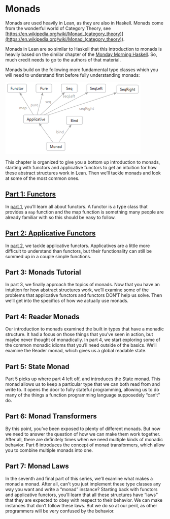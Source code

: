 # Monads

Monads are used heavily in Lean, as they are also in Haskell. Monads come from the wonderful world
of Category Theory, see
[https://en.wikipedia.org/wiki/Monad_(category_theory)](https://en.wikipedia.org/wiki/Monad_(category_theory)).

Monads in Lean are so similar to Haskell that this introduction to monads is heavily based on the
similar chapter of the [Monday Morning Haskell](https://mmhaskell.com/monads/). So,
much credit needs to go to the authors of that material.

Monads build on the following more fundamental type classes which you will need to understand
first before fully understanding monads:

![image](../images/monads.png)

This chapter is organized to give you a bottom up introduction to monads, starting with functors and
applicative functors to get an intuition for how these abstract structures work in Lean. Then we’ll
tackle monads and look at some of the most common ones.

## [Part 1: Functors](functors.md)
In [part 1](functors.md), you’ll learn all about functors. A functor is a type class
that provides a `map` function and the map function is something many people are already familiar
with so this should be easy to follow.

## [Part 2: Applicative Functors](applicative.md)
In [part 2](applicative.md), we tackle applicative functors. Applicatives are a little
more difficult to understand than functors, but their functionality can still be summed up in a
couple simple functions.

## Part 3: Monads Tutorial
In part 3, we finally approach the topics of monads. Now that you have an intuition for how abstract
structures work, we’ll examine some of the problems that applicative functors and functors DON’T
help us solve. Then we’ll get into the specifics of how we actually use monads.

## Part 4: Reader Monads
Our introduction to monads examined the built in types that have a monadic structure. It had a focus
on those things that you’ve seen in action, but maybe never thought of monadically. In part 4, we
start exploring some of the common monadic idioms that you’ll need outside of the basics. We’ll
examine the Reader monad, which gives us a global readable state.

## Part 5: State Monad
Part 5 picks up where part 4 left off, and introduces the State monad. This monad allows us to keep
a particular type that we can both read from and write to. It opens the door to fully stateful
programming, allowing us to do many of the things a function programming language supposedely
“can’t” do.

## Part 6: Monad Transformers
By this point, you’ve been exposed to plenty of different monads. But now we need to answer the
question of how we can make them work together. After all, there are definitely times when we need
multiple kinds of monadic behavior. Part 6 introduces the concept of monad transformers, which allow
you to combine multiple monads into one.

## Part 7: Monad Laws
In the seventh and final part of this series, we’ll examine what makes a monad a monad. After all,
can't you just implement these type classes any way you want and write a “monad” instance? Starting back
with functors and applicative functors, you’ll learn that all these structures have “laws” that they
are expected to obey with respect to their behavior. We can make instances that don’t follow these
laws. But we do so at our peril, as other programmers will be very confused by the behavior.